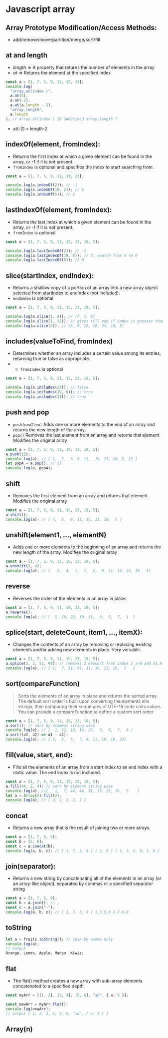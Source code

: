 # Javascript array

## Array Prototype Modification/Access Methods:

- add/remove/move/partition/merge/sort/fill

## at and length

- _length_ => A property that returns the number of elements in the array
- _at_ => Returns the element at the specified index

```js
const a = [1, 7, 5, 9, 11, 19, 23];
console.log(
  "array.at(index )",
  a.at(5),
  a.at(-2),
  a.at(a.length - 2),
  "array.length",
  a.length
); // array.at(index ) 19 undefined array.length 7
```

- at(-2) = length-2

## indexOf(element, fromIndex):

- Returns the first index at which a given element can be found in the array, or -1 if it is not present.
- `fromIndex` is optional and specifies the index to start searching from.

```js
const a = [1, 7, 5, 9, 11, 19, 23];

console.log(a.indexOf(2)); // -1
console.log(a.indexOf(19, 2)); // 5
console.log(a.indexOf(5)); // 2
```

## lastIndexOf(element, fromIndex):

- Returns the last index at which a given element can be found in the array, or -1 if it is not present.
- `fromIndex` is optional

```js
const a = [1, 7, 5, 9, 11, 19, 23, 19, 5];

console.log(a.lastIndexOf(2)); // -1
console.log(a.lastIndexOf(19, 6)); // 5; search from 6 to 0
console.log(a.lastIndexOf(5)); // 8
```

## slice(startIndex, endIndex):

- Returns a shallow copy of a portion of an array into a new array object selected from startIndex to endIndex (not included).
- `endIndex` is optional

```js
const a = [1, 7, 5, 9, 11, 19, 23, 19, 5];

console.log(a.slice(1, 4)); // [7, 5, 9]
console.log(a.slice(1, 12)); // gives till end if index is greater than length
console.log(a.slice(2)); // [5, 9, 11, 19, 23, 19, 5]
```

## includes(valueToFind, fromIndex)

- Determines whether an array includes a certain value among its entries, returning true or false as appropriate.
- - `fromIndex` is optional

```js
const a = [1, 7, 5, 9, 11, 19, 23, 19, 5];

console.log(a.includes(27)); // false
console.log(a.includes(19, 6)); // true
console.log(a.includes(11)); // true
```

## push and pop

- `push(newItem)` Adds one or more elements to the end of an array and returns the new length of the array.
- `pop()` Removes the last element from an array and returns that element. Modifies the original array

```js
const a = [1, 7, 5, 9, 11, 19, 23, 19, 5];
a.push(15);
console.log(a); // [ 1,  7,  5, 9, 11,  19, 23, 19, 5, 15 ]
let popA = a.pop(); // 15
console.log(a, popA);
```

## shift

- Removes the first element from an array and returns that element. Modifies the original array

```js
const a = [1, 7, 5, 9, 11, 19, 23, 19, 5];
a.shift();
console.log(a); // [ 7,  5,  9, 11, 19, 23, 19,  5 ]
```

## unshift(element1, ..., elementN)

- Adds one or more elements to the beginning of an array and returns the new length of the array. Modifies the original array

```js
const a = [1, 7, 5, 9, 11, 19, 23, 19, 5];
a.unshift(2, 4);
console.log(a); // [   2,  4,  1,  7,  5,  9, 11, 19, 23, 19,  5]
```

## reverse

- Reverses the order of the elements in an array in place.

```js
const a = [1, 7, 5, 9, 11, 19, 23, 19, 5];
a.reverse();
console.log(a); // [  5, 19, 23, 19, 11,  9,  5,  7,  1  ]
```

## splice(start, deleteCount, item1, ..., itemX):

- Changes the contents of an array by removing or replacing existing elements and/or adding new elements in place. Very versatile.

```js
const a = [1, 7, 5, 9, 11, 19, 23, 19, 5];
a.splice(2, 2, 51, 91); // removes 2 element from index 2 and add 51,91 from 2
console.log(a); // [ 1,  7, 51, 91, 11, 19, 23, 19,  5   ]
```

## sort(compareFunction)

> Sorts the elements of an array in place and returns the sorted array. The default sort order is built upon converting the elements into strings, then comparing their sequences of UTF-16 code units values. You can provide a compareFunction to define a custom sort order

```js
const a = [1, 7, 5, 9, 11, 19, 23, 19, 5];
a.sort(); // sort by element string wise
console.log(a); // [  1, 11, 19, 19, 23,  5,  5,  7,  9 ]
a.sort((a1, a2) => a1 - a2);
console.log(a); // [ 1,  5,  5,  7, 9, 11, 19, 19, 23]
```

## fill(value, start, end):

- Fills all the elements of an array from a start index to an end index with a static value. The end index is not included.

```js
const a = [1, 7, 5, 9, 11, 19, 23, 19, 5];
a.fill(44, 2, 4); // sort by element string wise
console.log(a); //[   1,  7, 44, 44, 11, 19, 23, 19,  5    ]
let a = Array(5).fill(2);
console.log(a); // [ 2, 2, 2, 2, 2 ]
```

## concat

- Returns a new array that is the result of joining two or more arrays.

```js
const a = [1, 7, 5, 9];
const b = [2, 6];
const c = a.concat(b);
console.log(a, b, c); // [ 1, 7, 5, 9 ] [ 2, 6 ] [ 1, 7, 5, 9, 2, 6 ]
```

## join(separator):

- Returns a new string by concatenating all of the elements in an array (or an array-like object), separated by commas or a specified separator string

```js
const a = [1, 7, 5, 9];
const b = a.join(); // ,
const c = a.join("-");
console.log(a, b, c); // [ 1, 7, 5, 9 ] 1,7,5,9 1-7-5-9
```

## toString

```js
let a = fruits.toString(); // join by comma only
console.log(a);
// output
Orange, Lemon, Apple, Mango, Kiwis;
```

## flat

- The flat() method creates a new array with sub-array elements concatenated to a specified depth.

```js
const myArr = [[1, 2], [3, 4], [5, 6], "sd", { a: 5 }];

const newArr = myArr.flat();
console.log(newArr);
// output [ 1, 2, 3, 4, 5, 6, 'sd', { a: 5 } ]
```

## Array(n)
